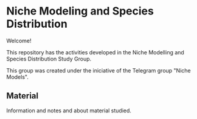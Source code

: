 # Niche Modeling and Species Distribution

Welcome!

This repository has the activities developed in the Niche Modelling and Species Distribution Study Group.

This group was created under the iniciative of the Telegram group "Niche Models".

## Material
Information and notes and about material studied.